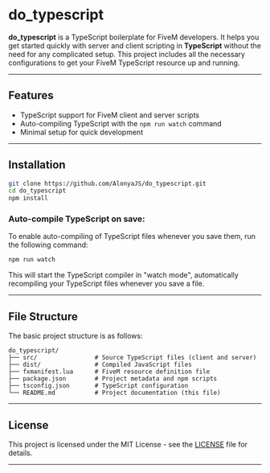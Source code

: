 # do_typescript

**do_typescript** is a TypeScript boilerplate for FiveM developers. It helps you get started quickly with server and client scripting in **TypeScript** without the need for any complicated setup. This project includes all the necessary configurations to get your FiveM TypeScript resource up and running.

---

## Features

- TypeScript support for FiveM client and server scripts
- Auto-compiling TypeScript with the `npm run watch` command
- Minimal setup for quick development

---

## Installation

```bash
git clone https://github.com/AlonyaJS/do_typescript.git
cd do_typescript
npm install
```

### Auto-compile TypeScript on save:

To enable auto-compiling of TypeScript files whenever you save them, run the following command:

```bash
npm run watch
```

This will start the TypeScript compiler in "watch mode", automatically recompiling your TypeScript files whenever you save a file.

---

## File Structure

The basic project structure is as follows:

```
do_typescript/
├── src/                # Source TypeScript files (client and server)
├── dist/               # Compiled JavaScript files
├── fxmanifest.lua      # FiveM resource definition file
├── package.json        # Project metadata and npm scripts
├── tsconfig.json       # TypeScript configuration
└── README.md           # Project documentation (this file)
```

---

## License

This project is licensed under the MIT License - see the [LICENSE](LICENSE) file for details.

---
